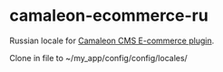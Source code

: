 # camaleon-ecommerce-ru
Russian locale for [Camaleon CMS E-commerce plugin](https://github.com/owen2345/camaleon-ecommerce).

Clone in file to ~/my_app/config/config/locales/
